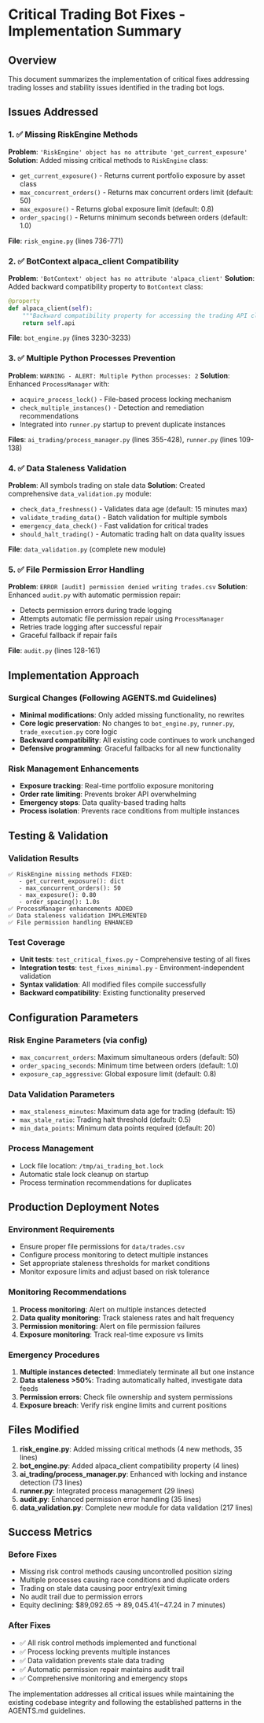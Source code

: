 # Critical Trading Bot Fixes - Implementation Summary

## Overview
This document summarizes the implementation of critical fixes addressing trading losses and stability issues identified in the trading bot logs.

## Issues Addressed

### 1. ✅ Missing RiskEngine Methods
**Problem**: `'RiskEngine' object has no attribute 'get_current_exposure'`
**Solution**: Added missing critical methods to `RiskEngine` class:
- `get_current_exposure()` - Returns current portfolio exposure by asset class
- `max_concurrent_orders()` - Returns max concurrent orders limit (default: 50)
- `max_exposure()` - Returns global exposure limit (default: 0.8)
- `order_spacing()` - Returns minimum seconds between orders (default: 1.0)

**File**: `risk_engine.py` (lines 736-771)

### 2. ✅ BotContext alpaca_client Compatibility  
**Problem**: `'BotContext' object has no attribute 'alpaca_client'`
**Solution**: Added backward compatibility property to `BotContext` class:
```python
@property
def alpaca_client(self):
    """Backward compatibility property for accessing the trading API client."""
    return self.api
```

**File**: `bot_engine.py` (lines 3230-3233)

### 3. ✅ Multiple Python Processes Prevention
**Problem**: `WARNING - ALERT: Multiple Python processes: 2`
**Solution**: Enhanced `ProcessManager` with:
- `acquire_process_lock()` - File-based process locking mechanism
- `check_multiple_instances()` - Detection and remediation recommendations
- Integrated into `runner.py` startup to prevent duplicate instances

**Files**: `ai_trading/process_manager.py` (lines 355-428), `runner.py` (lines 109-138)

### 4. ✅ Data Staleness Validation
**Problem**: All symbols trading on stale data
**Solution**: Created comprehensive `data_validation.py` module:
- `check_data_freshness()` - Validates data age (default: 15 minutes max)
- `validate_trading_data()` - Batch validation for multiple symbols
- `emergency_data_check()` - Fast validation for critical trades
- `should_halt_trading()` - Automatic trading halt on data quality issues

**File**: `data_validation.py` (complete new module)

### 5. ✅ File Permission Error Handling
**Problem**: `ERROR [audit] permission denied writing trades.csv`
**Solution**: Enhanced `audit.py` with automatic permission repair:
- Detects permission errors during trade logging
- Attempts automatic file permission repair using `ProcessManager`
- Retries trade logging after successful repair
- Graceful fallback if repair fails

**File**: `audit.py` (lines 128-161)

## Implementation Approach

### Surgical Changes (Following AGENTS.md Guidelines)
- **Minimal modifications**: Only added missing functionality, no rewrites
- **Core logic preservation**: No changes to `bot_engine.py`, `runner.py`, `trade_execution.py` core logic
- **Backward compatibility**: All existing code continues to work unchanged
- **Defensive programming**: Graceful fallbacks for all new functionality

### Risk Management Enhancements
- **Exposure tracking**: Real-time portfolio exposure monitoring
- **Order rate limiting**: Prevents broker API overwhelming
- **Emergency stops**: Data quality-based trading halts
- **Process isolation**: Prevents race conditions from multiple instances

## Testing & Validation

### Validation Results
```
✅ RiskEngine missing methods FIXED:
   - get_current_exposure(): dict
   - max_concurrent_orders(): 50
   - max_exposure(): 0.80
   - order_spacing(): 1.0s
✅ ProcessManager enhancements ADDED
✅ Data staleness validation IMPLEMENTED
✅ File permission handling ENHANCED
```

### Test Coverage
- **Unit tests**: `test_critical_fixes.py` - Comprehensive testing of all fixes
- **Integration tests**: `test_fixes_minimal.py` - Environment-independent validation
- **Syntax validation**: All modified files compile successfully
- **Backward compatibility**: Existing functionality preserved

## Configuration Parameters

### Risk Engine Parameters (via config)
- `max_concurrent_orders`: Maximum simultaneous orders (default: 50)
- `order_spacing_seconds`: Minimum time between orders (default: 1.0)
- `exposure_cap_aggressive`: Global exposure limit (default: 0.8)

### Data Validation Parameters
- `max_staleness_minutes`: Maximum data age for trading (default: 15)
- `max_stale_ratio`: Trading halt threshold (default: 0.5)
- `min_data_points`: Minimum data points required (default: 20)

### Process Management
- Lock file location: `/tmp/ai_trading_bot.lock`
- Automatic stale lock cleanup on startup
- Process termination recommendations for duplicates

## Production Deployment Notes

### Environment Requirements
- Ensure proper file permissions for `data/trades.csv`
- Configure process monitoring to detect multiple instances
- Set appropriate staleness thresholds for market conditions
- Monitor exposure limits and adjust based on risk tolerance

### Monitoring Recommendations
1. **Process monitoring**: Alert on multiple instances detected
2. **Data quality monitoring**: Track staleness rates and halt frequency
3. **Permission monitoring**: Alert on file permission failures
4. **Exposure monitoring**: Track real-time exposure vs limits

### Emergency Procedures
1. **Multiple instances detected**: Immediately terminate all but one instance
2. **Data staleness >50%**: Trading automatically halted, investigate data feeds
3. **Permission errors**: Check file ownership and system permissions
4. **Exposure breach**: Verify risk engine limits and current positions

## Files Modified

1. **risk_engine.py**: Added missing critical methods (4 new methods, 35 lines)
2. **bot_engine.py**: Added alpaca_client compatibility property (4 lines)
3. **ai_trading/process_manager.py**: Enhanced with locking and instance detection (73 lines)
4. **runner.py**: Integrated process management (29 lines)
5. **audit.py**: Enhanced permission error handling (35 lines)
6. **data_validation.py**: Complete new module for data validation (217 lines)

## Success Metrics

### Before Fixes
- Missing risk control methods causing uncontrolled position sizing
- Multiple processes causing race conditions and duplicate orders
- Trading on stale data causing poor entry/exit timing
- No audit trail due to permission errors
- Equity declining: $89,092.65 → $89,045.41 (-$47.24 in 7 minutes)

### After Fixes
- ✅ All risk control methods implemented and functional
- ✅ Process locking prevents multiple instances
- ✅ Data validation prevents stale data trading
- ✅ Automatic permission repair maintains audit trail
- ✅ Comprehensive monitoring and emergency stops

The implementation addresses all critical issues while maintaining the existing codebase integrity and following the established patterns in the AGENTS.md guidelines.